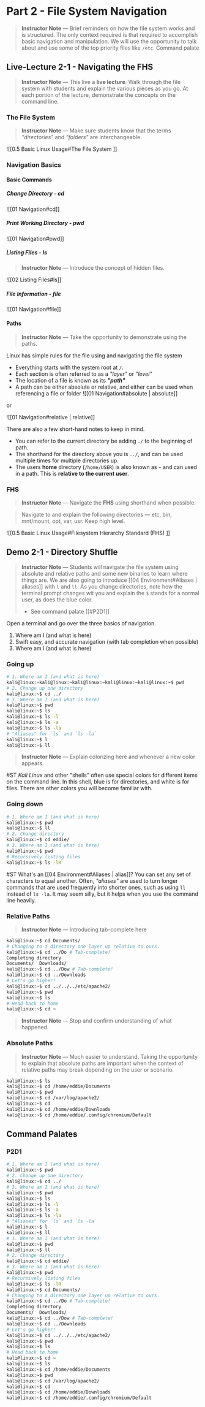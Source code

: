 # Part 2 - File System Navigation

> **Instructor Note** &mdash; Brief reminders on how the file system works and is structured. The only context required is that required to accomplish basic navigation and manipulation. 
> We will use the opportunity to talk about and use some of the top priority files like `/etc`. 
> Command palate 

## Live-Lecture 2-1 - Navigating the FHS

> **Instructor Note** &mdash; This live a **live lecture**. Walk through the file system with students and explain the various pieces as you go. At each portion of the lecture, demonstrate the concepts on the command line. 

### The File System

> **Instructor Note** &mdash; Make sure students know that the terms *"directories"* and *"folders"* are interchangeable.

![[0.5 Basic Linux Usage#The File System <a id="file-system"></a>]]

### Navigation Basics

#### Basic Commands

##### Change Directory - cd

![[01 Navigation#cd]]

##### Print Working Directory - pwd 

![[01 Navigation#pwd]]

##### Listing Files - ls

> **Instructor Note** &mdash; Introduce the concept of hidden files.

![[02 Listing Files#ls]]

##### File Information - file

![[01 Navigation#file]]

#### Paths

> **Instructor Note** &mdash; Take the opportunity to demonstrate using the paths.

Linux has simple rules for the file using and navigating the file system
- Everything starts with the system root at `/`.
- Each section is often referred to as  a *"layer"* or *"level"* 
- The location of a file is known as its ***"path"***
- A path can be either absolute or relative, and either can be used when referencing a file or folder
![[01 Navigation#absolute | absolute]] 

or 

![[01 Navigation#relative | relative]]

There are also a few short-hand notes to keep in mind.
- You can refer to the current directory be adding `./` to the beginning of path.
- The shorthand for the directory above you is `../`, and can be used multiple times for multiple directories up.
- The users **home** directory (`/home/USER`) is also known as `~` and can used in a path. This is **relative to the current user**. 

### FHS

> **Instructor Note** &mdash; Navigate the **FHS** using shorthand when possible. 

> Navigate to and explain the following directories &mdash; etc, bin, mnt/mount, opt, var, usr. Keep high level.

![[0.5 Basic Linux Usage#Filesystem Hierarchy Standard (FHS) <a id="fhs"></a>]]


## Demo 2-1  - Directory Shuffle

> **Instructor Note** &mdash; Students will navigate the file system using absolute and relative paths and some new binaries to learn where things are. We are also going to introduce [[04 Environment#Aliases | aliases]] with `l` and `ll`. As you change directories, note how the terminal prompt changes wit you and explain the `$` stands for a normal user, as does the blue color. 
> - See command palate [[#P2D1]]

Open a terminal and go over the three basics of navigation. 
1. Where am I (and what is here)
2. Swift easy, and accurate navigation (with tab completion when possible)
3. Where am I (and what is here)

### Going up

```Bash
# 1. Where am I (and what is here)
kali@linux:~kali@linux:~kali@linux:~kali@linux:~kali@linux:~$ pwd
# 2. Change up one directory
kali@linux:~$ cd ../
# 3. Where am I (and what is here)
kali@linux:~$ pwd
kali@linux:~$ ls
kali@linux:~$ ls -l
kali@linux:~$ ls -a
kali@linux:~$ ls -la
# "Aliases" for `ls` and `ls -la`
kali@linux:~$ l
kali@linux:~$ ll
```

> **Instructor Note** &mdash; Explain colorizing here and whenever a new color appears. 

#ST *Kali Linux* and other "shells" often use special colors for different items on the command line. In this shell, blue is for directories, and white is for files. There are other colors you will become familiar with. 

### Going down

```Bash
# 1. Where am I (and what is here)
kali@linux:~$ pwd
kali@linux:~$ ll
# 2. Change directory
kali@linux:~$ cd eddie/
# 3. Where am I (and what is here)
kali@linux:~$ pwd
# Recursively listing files
kali@linux:~$ ls -lR
```

#ST What's an [[04 Environment#Aliases | alias]]? You can set any set of characters to equal another. Often, *"aliases"* are used to turn longer commands that are used frequently into shorter ones, such as using `ll` instead of `ls -la`. It may seem silly, but it helps when you use the command line heavily.

### Relative Paths

> **Instructor Note** &mdash; Introducing tab-complete here

```Bash
kali@linux:~$ cd Documents/
# Changing to a directory one layer up relative to ours.
kali@linux:~$ cd ../Do # Tab-complete!
Completing directory
Documents/  Downloads/
kali@linux:~$ cd ../Dow # Tab-complete!
kali@linux:~$ cd ../Downloads
# Let's go higher!
kali@linux:~$ cd ../../../etc/apache2/
kali@linux:~$ pwd
kali@linux:~$ ls
# Head back to home
kali@linux:~$ cd ~
```

> **Instructor Note** &mdash; Stop and confirm understanding of what happened. 

### Absolute Paths

> **Instructor Note** &mdash; Much easier to understand. Taking the opportunity to explain that absolute paths are important when the context of relative paths may break depending on the user or scenario. 

```Bash
kali@linux:~$ ls
kali@linux:~$ cd /home/eddie/Documents
kali@linux:~$ pwd
kali@linux:~$ cd /var/log/apache2/
kali@linux:~$ cd 
kali@linux:~$ cd /home/eddie/Downloads
kali@linux:~$ cd /home/eddie/.config/chromium/Default
```

## Command Palates

### P2D1

```Bash
# 1. Where am I (and what is here)
kali@linux:~$ pwd
# 2. Change up one directory
kali@linux:~$ cd ../
# 3. Where am I (and what is here)
kali@linux:~$ pwd
kali@linux:~$ ls
kali@linux:~$ ls -l
kali@linux:~$ ls -a
kali@linux:~$ ls -la
# "Aliases" for `ls` and `ls -la`
kali@linux:~$ l
kali@linux:~$ ll
# 1. Where am I (and what is here)
kali@linux:~$ pwd
kali@linux:~$ ll
# 2. Change directory
kali@linux:~$ cd eddie/
# 3. Where am I (and what is here)
kali@linux:~$ pwd
# Recursively listing files
kali@linux:~$ ls -lR
kali@linux:~$ cd Documents/
# Changing to a directory one layer up relative to ours.
kali@linux:~$ cd ../Do # Tab-complete!
Completing directory
Documents/  Downloads/
kali@linux:~$ cd ../Dow # Tab-complete!
kali@linux:~$ cd ../Downloads
# Let's go higher!
kali@linux:~$ cd ../../../etc/apache2/
kali@linux:~$ pwd
kali@linux:~$ ls
# Head back to home
kali@linux:~$ cd ~
kali@linux:~$ ls
kali@linux:~$ cd /home/eddie/Documents
kali@linux:~$ pwd
kali@linux:~$ cd /var/log/apache2/
kali@linux:~$ cd 
kali@linux:~$ cd /home/eddie/Downloads
kali@linux:~$ cd /home/eddie/.config/chromium/Default
```